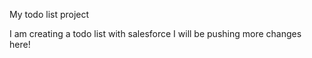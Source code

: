 My todo list project

I am creating a todo list with salesforce
I will be pushing more changes here!
